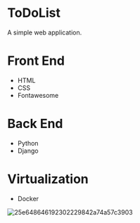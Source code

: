 # ToDoList

A simple web application.

# Front End 

- HTML
- CSS
- Fontawesome

# Back End 

- Python
- Django 

# Virtualization 

- Docker


![25e648646192302229842a74a57c3903](https://user-images.githubusercontent.com/24240227/210123009-7d3727a8-22c9-4478-a079-a761950bce00.jpg)

